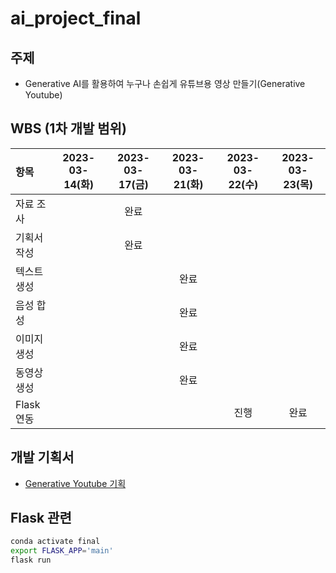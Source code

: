 # ai_project_final
## 주제
- Generative AI를 활용하여 누구나 손쉽게 유튜브용 영상 만들기(Generative Youtube)

## WBS (1차 개발 범위)
|항목|2023-03-14(화)|2023-03-17(금)|2023-03-21(화)|2023-03-22(수)|2023-03-23(목)|
|:-|:-:|:-:|:-:|:-:|:-:|
|자료 조사||완료||||
|기획서 작성||완료||||
|텍스트 생성|||완료|||
|음성 합성|||완료|||
|이미지 생성|||완료|||
|동영상 생성|||완료|||
|Flask 연동||||진행|완료|

## 개발 기획서
- [Generative Youtube 기획](https://equal-cardamom-6cb.notion.site/Generative-Youtube-36c7581929894d3a88e96c40c2d1a60b)


## Flask 관련
```bash
conda activate final
export FLASK_APP='main' 
flask run
```